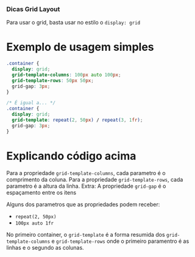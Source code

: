 ### Dicas Grid Layout

Para usar o grid, basta usar no estilo o `display: grid`

# Exemplo de usagem simples

```css
.container {
  display: grid;
  grid-template-columns: 100px auto 100px;
  grid-template-rows: 50px 50px;
  grid-gap: 3px;
}

/* É igual a... */
.container {
  display: grid;
  grid-template: repeat(2, 50px) / repeat(3, 1fr);
  grid-gap: 3px;
}
```

# Explicando código acima

Para a propriedade `grid-template-columns`, cada parametro é o comprimento da coluna.
Para a propriedade `grid-template-rows`, cada parametro é a altura da linha.
Extra: A propriedade `grid-gap` é o espaçamento entre os itens

Alguns dos parametros que as propriedades podem receber:

- `repeat(2, 50px)`
- `100px auto 1fr`

No primeiro container, o `grid-template` é a forma resumida dos
`grid-template-columns` e `grid-template-rows` onde o primeiro paramentro é as linhas
e o segundo as colunas.
